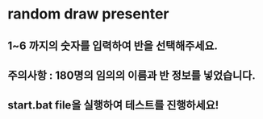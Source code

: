 # random draw presenter

## 1~6 까지의 숫자를 입력하여 반을 선택해주세요.

## 주의사항 : 180명의 임의의 이름과 반 정보를 넣었습니다.

## start.bat file을 실행하여 테스트를 진행하세요!